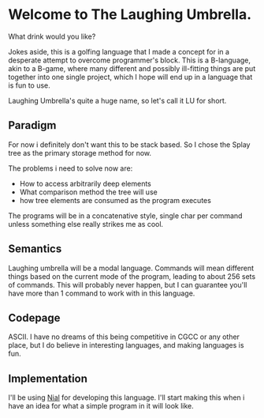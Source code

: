 # Welcome to The Laughing Umbrella.

What drink would you like?

Jokes aside, this is a golfing language that I made a concept for in a desperate attempt to overcome programmer's block. This is a B-language, akin to a B-game, where many different and possibly ill-fitting things are put together into one single project, which I hope will end up in a language that is fun to use. 

Laughing Umbrella's quite a huge name, so let's call it LU for short.

## Paradigm
For now i definitely don't want this to be stack based. So I chose the Splay tree as the primary storage method for now.

The problems i need to solve now are:
- How to access arbitrarily deep elements
- What comparison method the tree will use
- how tree elements are consumed as the program executes

The programs will be in a concatenative style, single char per command unless something else really strikes me as cool.

## Semantics
Laughing umbrella will be a modal language. Commands will mean different things based on the current mode of the program, leading to about 256 sets of commands. This will probably never happen, but I can guarantee you'll have more than 1 command to work with in this language.

## Codepage
ASCII. I have no dreams of this being competitive in CGCC or any other place, but I do believe in interesting languages, and making languages is fun.

## Implementation
I'll be using [Nial](https://www.nial-array-language.org/) for developing this language. I'll start making this when i have an idea for what a simple program in it will look like.